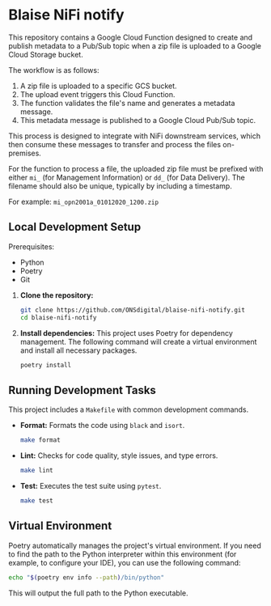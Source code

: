 # Blaise NiFi notify

This repository contains a Google Cloud Function designed to create and publish metadata to a Pub/Sub topic when a zip file is uploaded to a Google Cloud Storage bucket.

The workflow is as follows:

1.  A zip file is uploaded to a specific GCS bucket.
2.  The upload event triggers this Cloud Function.
3.  The function validates the file's name and generates a metadata message.
4.  This metadata message is published to a Google Cloud Pub/Sub topic.

This process is designed to integrate with NiFi downstream services, which then consume these messages to transfer and process the files on-premises.

For the function to process a file, the uploaded zip file must be prefixed with either `mi_` (for Management Information) or `dd_` (for Data Delivery). The filename should also be unique, typically by including a timestamp.

For example: `mi_opn2001a_01012020_1200.zip`

## Local Development Setup

Prerequisites:

- Python
- Poetry
- Git

1.  **Clone the repository:**
    ```bash
    git clone https://github.com/ONSdigital/blaise-nifi-notify.git
    cd blaise-nifi-notify
    ```

2.  **Install dependencies:**
    This project uses Poetry for dependency management. The following command will create a virtual environment and install all necessary packages.
    ```bash
    poetry install
    ```

## Running Development Tasks

This project includes a `Makefile` with common development commands.

-   **Format:**
    Formats the code using `black` and `isort`.
    ```bash
    make format
    ```

-   **Lint:**
    Checks for code quality, style issues, and type errors.
    ```bash
    make lint
    ```

-   **Test:**
    Executes the test suite using `pytest`.
    ```bash
    make test
    ```

## Virtual Environment

Poetry automatically manages the project's virtual environment. If you need to find the path to the Python interpreter within this environment (for example, to configure your IDE), you can use the following command:

```bash
echo "$(poetry env info --path)/bin/python"
```

This will output the full path to the Python executable.
